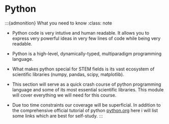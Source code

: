 Python
=======================

:::{admonition} What you need to know
:class: note

- Python code is very intutive and human readable. It allows you to express very powerful ideas in very few lines of code while being very readable. 
- Python is a high-level, dynamically-typed, multiparadigm programming language. 
- What makes python special for STEM fields is its vast ecosystem of scientific libraries (numpy,  pandas, scipy, matplotlib).
- This section will serve as a quick crash course of python programming language and some of its most essential scientific libraries. This module will cover everything we will need for this course.

- Due too time constraints our coverage will be superficial. In addition to the comprehensive official tutorial of python [python.org](https://docs.python.org/3/tutorial/) here i will list some links which are best for self-study.
:::

